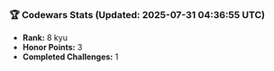 ### 🏆 Codewars Stats (Updated: 2025-07-31 04:36:55 UTC)

- **Rank:** 8 kyu
- **Honor Points:** 3
- **Completed Challenges:** 1

